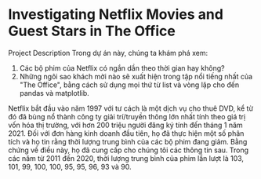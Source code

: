 # Investigating Netflix Movies and Guest Stars in The Office
Project Description
Trong dự án này, chúng ta khám phá xem:
1. Các bộ phim của Netflix có ngắn dần theo thời gian hay không?
2. Những ngôi sao khách mời nào sẽ xuất hiện trong tập nổi tiếng nhất của "The Office", bằng cách sử dụng mọi thứ từ list và vòng lặp cho đến pandas và matplotlib.

Netflix bắt đầu vào năm 1997 với tư cách là một dịch vụ cho thuê DVD, kể từ đó đã bùng nổ thành công ty giải trí/truyền thông lớn nhất tính theo giá trị vốn hóa thị trường, với hơn 200 triệu người đăng ký tính đến tháng 1 năm 2021.
Đối với đơn hàng kinh doanh đầu tiên, họ đã thực hiện một số phân tích và họ tin rằng thời lượng trung bình của các bộ phim đang giảm.
Bằng chứng về điều này, họ đã cung cấp cho chúng tôi các thông tin sau. Trong các năm từ 2011 đến 2020, thời lượng trung bình của phim lần lượt là 103, 101, 99, 100, 100, 95, 95, 96, 93 và 90.

